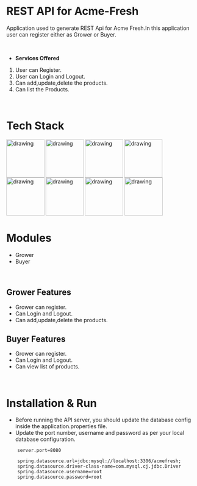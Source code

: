 # REST API for Acme-Fresh

Application used to generate REST Api for Acme Fresh.In this application user can register either as Grower or Buyer.


<br />

- **Services Offered**
1. User can Register.
2. User can Login and Logout.
3. Can add,update,delete the products.
4. Can list the Products.


<br />


# Tech Stack

<img align="left" src="https://1000logos.net/wp-content/uploads/2020/09/Java-Logo.png" alt="drawing" width="100"/>
<img align="left"  src="https://download.logo.wine/logo/Spring_Framework/Spring_Framework-Logo.wine.png" alt="drawing" width="100"/>
<img src="https://download.logo.wine/logo/MySQL/MySQL-Logo.wine.png" alt="drawing" width="100"/>


<img align = "left" src="https://www.dariawan.com/media/images/tech-spring-boot.width-1024.png" alt="drawing" width="100"/>
<img align="left"  src="https://upload.wikimedia.org/wikipedia/commons/2/22/Hibernate_logo_a.png" alt="drawing" width="100"/>
<img  align="left" src="https://miro.medium.com/max/818/1*zc-LgogGtr7fFHF9e1M8wA.png" alt="drawing" width="100"/>

<img src="https://maven.apache.org/images/maven-logo-white-on-black.purevec.svg" alt="drawing" width="100"/>


<img src="https://zooz.github.io/predator/images/restapi.png" alt="drawing" width="100"/>



<br />





# Modules

- Grower
- Buyer


<br />

## Grower Features

- Grower can register.
- Can Login and Logout.
- Can add,update,delete the products.


## Buyer Features

- Grower can register.
- Can Login and Logout.
- Can view list of products.


<br />

# Installation & Run
 - Before running the API server, you should update the database config inside the application.properties file.
- Update the port number, username and password as per your local database configuration.

```
    server.port=8080

    spring.datasource.url=jdbc:mysql://localhost:3306/acmefresh;
    spring.datasource.driver-class-name=com.mysql.cj.jdbc.Driver
    spring.datasource.username=root
    spring.datasource.password=root
```






